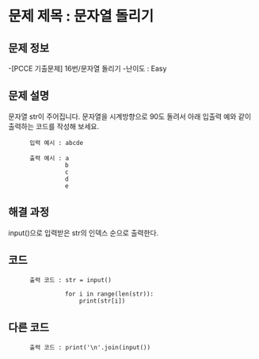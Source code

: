 # 문제 제목 : 문자열 돌리기

## 문제 정보
-[PCCE 기출문제] 16번/문자열 돌리기
-난이도 : Easy


## 문제 설명
문자열 str이 주어집니다.
문자열을 시계방향으로 90도 돌려서 아래 입출력 예와 같이 출력하는 코드를 작성해 보세요.

          입력 예시 : abcde

          출력 예시 : a
                    b
                    c
                    d
                    e

## 해결 과정
input()으로 입력받은 str의 인덱스 순으로 출력한다.

## 코드
          출력 코드 : str = input()

                    for i in range(len(str)):
                        print(str[i])

## 다른 코드
          출력 코드 : print('\n'.join(input())

                    
          
